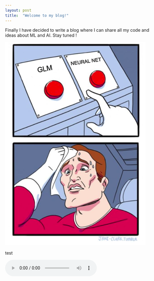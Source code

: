 ```yaml
---
layout: post
title:  "Welcome to my blog!"
---
```



Finally I have decided to write a blog where I can share all my code and ideas about ML and AI. 
Stay tuned \!


![Fig1](/images/Fig1Post1.png)

test

<audio src="http://xahmusic.org/ClassicalMusic_dir/midi/bach/wtc/b1/bach_wtc1_f04.mid" controls></audio>
